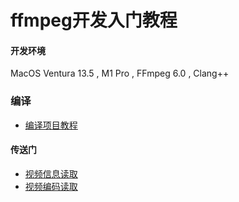 # ffmpeg开发入门教程

#### 开发环境
MacOS Ventura 13.5 , M1 Pro , FFmpeg 6.0 , Clang++

### 编译
* [编译项目教程](../basement/compile/)

#### 传送门

* [视频信息读取](./avformat_context.cpp)
* [视频编码读取](./avcodec_context.cpp)